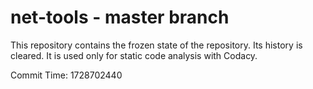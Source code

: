 # net-tools - master branch

This repository contains the frozen state of the repository.
Its history is cleared. It is used only for static code
analysis with Codacy.

Commit Time: 1728702440